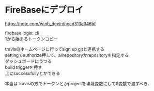 # FireBaseにデプロイ  

https://note.com/wtnb_dev/n/nccd313a346bf  

firebase login: cli  
1から始まるトークンコピー  

travisのホームページに行ってsign up gitと連携する  
settingでauthorize押して、allrepositoryかrepositoryを指定する  
ダッシュボードにうつる  
build triggerを押す  
上にsuccesufullyとかできる  

本当はTravisの方でトークンとかprojectを環境変数にして$変数で渡すべき、
